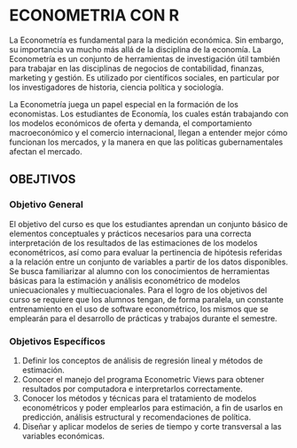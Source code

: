 # ECONOMETRIA CON R
La Econometría es fundamental para la medición económica. Sin embargo, su importancia va
mucho más allá de la disciplina de la economía. La Econometría es un conjunto de herramientas de
investigación útil también para trabajar en las disciplinas de negocios de contabilidad, finanzas,
marketing y gestión. Es utilizado por científicos sociales, en particular por los investigadores de
historia, ciencia política y sociología.

La Econometría juega un papel especial en la formación de los economistas. Los estudiantes
de Economía, los cuales están trabajando con los modelos económicos de oferta y demanda,
el comportamiento macroeconómico y el comercio internacional, llegan a entender mejor cómo
funcionan los mercados, y la manera en que las políticas gubernamentales afectan el mercado.

## OBEJTIVOS
### Objetivo General
El objetivo del curso es que los estudiantes aprendan un conjunto básico de elementos conceptuales y 
prácticos necesarios para una correcta interpretación de los resultados de las estimaciones de los modelos econométricos, 
así como para evaluar la pertinencia de hipótesis referidas a la relación entre un conjunto de variables a partir de los 
datos disponibles. Se busca familiarizar al alumno con los conocimientos de herramientas básicas para la estimación y 
análisis econométrico de modelos uniecuacionales y multiecuacionales. Para el logro de los objetivos del curso se requiere 
que los alumnos tengan, de forma paralela, un constante entrenamiento en el uso de software econométrico, los mismos que se 
emplearán para el desarrollo de prácticas y trabajos durante el semestre.

### Objetivos Específicos 
1. Definir los conceptos de análisis de regresión lineal y métodos de estimación.
2. Conocer el manejo del programa Econometric Views para obtener resultados por computadora e interpretarlos correctamente.
3. Conocer los métodos y técnicas para el tratamiento de modelos econométricos y poder emplearlos para estimación, a 
   fin de usarlos en predicción, análisis estructural y recomendaciones de política.
5. Diseñar y aplicar modelos de series de tiempo y corte transversal a las variables económicas.
